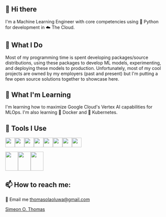 ## 👋 Hi there
I'm a Machine Learning Engineer with core competencies using :snake: Python for development in :cloud: The Cloud.

## 🔭 What I Do
Most of my programming time is spent developing packages/source distributions, using these packages to develop ML models, experimenting, and deploying these models to production.
Unfortunately, most of my cool projects are owned by my employers (past and present) but I'm putting a few open source solutions together to showcase here.

## 🌱 What I'm Learning
I'm learning how to maximize Google Cloud's Vertex AI capabilities for MLOps.
I'm also learning :whale: Docker and :ferris_wheel: Kubernetes.

## :wrench: Tools I Use
<img src="https://cdn.jsdelivr.net/gh/devicons/devicon/icons/python/python-original.svg" height="30" width="30" /><img src="https://cdn.jsdelivr.net/gh/devicons/devicon/icons/jupyter/jupyter-original-wordmark.svg" height="30" width="30" /><img src="https://cdn.jsdelivr.net/gh/devicons/devicon/icons/googlecloud/googlecloud-original.svg" height="30" width="30" /><img src="https://cdn.jsdelivr.net/gh/devicons/devicon/icons/docker/docker-original.svg" height="30" width="30" /><img src="https://cdn.jsdelivr.net/gh/devicons/devicon/icons/kubernetes/kubernetes-plain.svg" height="30" width="30" /><img src="https://cdn.jsdelivr.net/gh/devicons/devicon/icons/debian/debian-original-wordmark.svg" height="30" width="30" /><img src="https://cdn.jsdelivr.net/gh/devicons/devicon/icons/linux/linux-original.svg" height="30" width="30" /><img src="https://cdn.jsdelivr.net/gh/devicons/devicon/icons/github/github-original-wordmark.svg" height="30" width="30" />

<img src="https://cdn.jsdelivr.net/gh/devicons/devicon/icons/tensorflow/tensorflow-original-wordmark.svg" height="60" width="40" /><img src="https://cdn.jsdelivr.net/gh/devicons/devicon/icons/anaconda/anaconda-original-wordmark.svg" height="60" width="40" /><img src="https://cdn.jsdelivr.net/gh/devicons/devicon/icons/visualstudio/visualstudio-plain-wordmark.svg" height="60" width="40"/>

## 📫 How to reach me: 
:e-mail: Email me thomasolaoluwa@gmail.com

<div class="badge-base LI-profile-badge" data-locale="en_US" data-size="large" data-theme="dark" data-type="HORIZONTAL" data-vanity="olaoluthomas" data-version="v1"><a class="badge-base__link LI-simple-link" href="https://www.linkedin.com/in/olaoluthomas?trk=profile-badge">Simeon O. Thomas</a></div>
              

<!--
**olaoluthomas/olaoluthomas** is a ✨ _special_ ✨ repository because its `README.md` (this file) appears on your GitHub profile.

Here are some ideas to get you started:

- 🔭 I’m currently working on ...
- 🌱 I’m currently learning ...
- 👯 I’m looking to collaborate on ...
- 🤔 I’m looking for help with ...
- 💬 Ask me about ...
- 📫 How to reach me: ...
- 😄 Pronouns: ...
- ⚡ Fun fact: ...
-->
